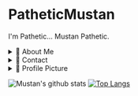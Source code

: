 # PatheticMustan

I'm Pathetic... Mustan Pathetic.

<!--[![Mustan's github stats](https://github-readme-stats.vercel.app/api?username=PatheticMustan&show_icons=true&theme=radical)](https://github.com/anuraghazra/github-readme-stats)-->

<details>
  <summary>🌟 About Me</summary>
  
  Mustan Pathetic is a fun unique name I thought of. Originally when I searched for "Mustan", all I got were cars! :(
  I kept hearing "Pathetic" so I used it in place of a last name. Now whenever somebody calls me pathetic, I can say "PATHETIC MUSTAN HAHAHHAHAHA"
  
  You may also find me as "Natsumi". Natsumi backwards is "imustan", because I'm Mustan, :)
  
  I like making fun little projects. I hope one day I'll finally know what I'm doing.
  
  I'm also the creator of [Prodigy-Hacking/ProdigyMathGameHacking](https://github.com/Prodigy-Hacking/ProdigyMathGameHacking).
  For proof, [PatheticMustan/ProdigyMathGameHacking](https://github.com/PatheticMustan/ProdigyMathGameHacking) redirects to the official Prodigy-Hacking repo.
</details>

<details>
  <summary>📨 Contact</summary>
  
  | | Service | Value | Note |
  | - | ------- | ----- | ---- |
  | ✉ | *Email* | PatheticMustan@gmail.com | My main email! I check this regularly. |
  | 🐭 | *Discord* | [Natsumi#0333 (192615247448768512)](https://discord.com/users/192615247448768512) | I'm on Discord very often. |
  | 🐦 | *Twitter* | [PatheticMustan](https://twitter.com/PatheticMustan) | If you can't use email or discord, you can try twitter? |
  | 💻 | *Github* | [PatheticMustan](https://github.com/PatheticMustan) | What a surprise. |
  | 🎶 | *Spotify* | [Mustan](https://open.spotify.com/user/ecbz9s0yey2vjmvnopppyxd59) | Music??? |
  | 🎮 | *Steam* | [Otter](https://steamcommunity.com/id/OtterPlaysCSGO/) | ??????? We can play games together maybe? |
  | 🐱‍🐉 | *MAL* | [PatheticMustan](https://myanimelist.net/profile/PatheticMustan) | Aw yeah weeb list |
  
  you may notice a pattern, it's usually Pathetic + Mustan
</details>


<details>
  <summary>🤳 Profile Picture</summary>
  
  To make my profile picture, I used [Arbitrary Style Transfer in the Browser](https://reiinakano.com/arbitrary-image-stylization-tfjs/).
  
  Photos Used:
  
  | Name | Image |
  | ---- | ----- |
  | Content | <img src="https://raw.githubusercontent.com/PatheticMustan/PatheticMustan/master/Uploads/kenji.jpg"> |
  | Style | <img src="https://raw.githubusercontent.com/PatheticMustan/PatheticMustan/master/Uploads/original-profile.jpg"> |
  | Result | <img src="https://raw.githubusercontent.com/PatheticMustan/PatheticMustan/master/Uploads/greenKenji.png"> |

  I tinkered with the sizes and strength for a while until I got a result I liked.
</details>

![Mustan's github stats](https://github-readme-stats.vercel.app/api?username=PatheticMustan&show_icons=true&count_private=true&hide=stars&include_all_commits=true&theme=jolly)
[![Top Langs](https://github-readme-stats.vercel.app/api/top-langs/?username=PatheticMustan&layout=compact&theme=jolly)](https://github.com/anuraghazra/github-readme-stats)
